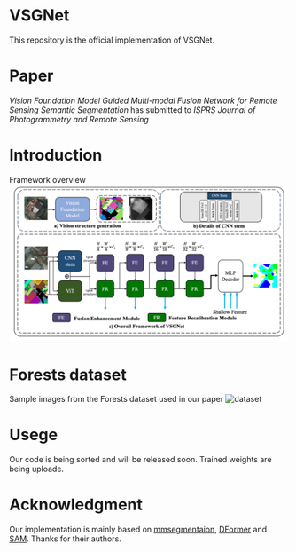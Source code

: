 # VSGNet

This repository is the official implementation of VSGNet.

# Paper
_Vision Foundation Model Guided Multi-modal Fusion Network for Remote Sensing Semantic Segmentation_ has submitted to _ISPRS Journal of Photogrammetry and Remote Sensing_

# Introduction
Framework overview
![overview](framework/fig.png)

# Forests dataset
Sample images from the Forests dataset used in our paper
![dataset](dataset/dataset.png)

# Usege
Our code is being sorted and will be released soon.
Trained weights are being uploade.

# Acknowledgment
Our implementation is mainly based on [mmsegmentaion](https://github.com/open-mmlab/mmsegmentation), [DFormer](https://github.com/VCIP-RGBD/DFormer?tab=readme-ov-file) and [SAM](https://github.com/facebookresearch/segment-anything). Thanks for their authors.